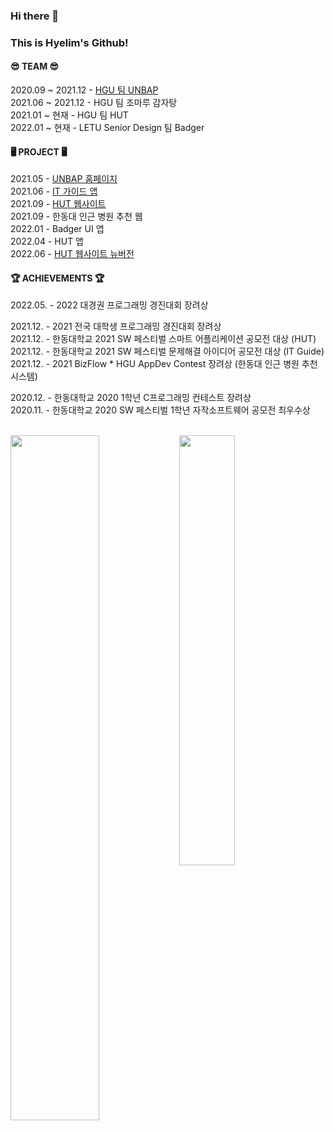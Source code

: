 ### Hi there 👋
### This is Hyelim's Github!   


#### 😎 TEAM 😎
2020.09 ~ 2021.12 - [HGU 팀 UNBAP](https://unbap.github.io/) <br>
2021.06 ~ 2021.12 - HGU 팀 조마루 감자탕 <br>
2021.01 ~   현재   - HGU 팀 HUT <br>
2022.01 ~   현재   - LETU Senior Design 팀 Badger


#### 🖥 PROJECT 🖥
2021.05 - [UNBAP 홈페이지](https://unbap.github.io/) <br>
2021.06 - [IT 가이드 앱](https://github.com/healim01/it_guide) <br>
2021.09 - [HUT 웹사이트](https://hut.handong.us/) <br>
2021.09 - 한동대 인근 병원 추천 웹 <br>
2022.01 - Badger UI 앱 <br>
2022.04 - HUT 앱 <br>
2022.06 - [HUT 웹사이트 뉴버전](https://hut.handong.app/) <br>


#### 🏆 ACHIEVEMENTS 🏆

2022.05. - 2022 대경권 프로그래밍 경진대회 장려상  <br>  

2021.12. - 2021 전국 대학생 프로그래밍 경진대회 장려상 <br>
2021.12. - 한동대학교 2021 SW 페스티벌 스마트 어플리케이션 공모전 대상 (HUT) <br>
2021.12. - 한동대학교 2021 SW 페스티벌 문제해결 아이디어 공모전 대상 (IT Guide) <br>
2021.12. - 2021 BizFlow * HGU AppDev Contest 장려상 (한동대 인근 병원 추천 시스템)   <br>

2020.12. - 한동대학교 2020 1학년 C프로그래밍 컨테스트 장려상 <br>
2020.11. - 한동대학교 2020 SW 페스티벌 1학년 자작소프트웨어 공모전 최우수상 <br>

<br>

<div>
 <img src="https://github-readme-stats.vercel.app/api?username=healim01&show_icons=true&theme=github_dark&count_private=true&hide_border=true" align="left" style="width: 53%" />
  <img src="https://github-readme-stats.vercel.app/api/top-langs/?username=healim01&exclude_repo=merge_game&layout=compact&theme=github_dark" style="width: 42%"/>
</div>
